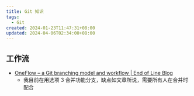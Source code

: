 ```yaml
---
title: Git 知识
tags:
  - Git
created: 2024-01-23T11:47:31+08:00
updated: 2024-04-06T02:34:00+08:00
---
```

## 工作流

- [OneFlow – a Git branching model and workflow | End of Line Blog](https://www.endoflineblog.com/oneflow-a-git-branching-model-and-workflow)
  - 我目前在用选项 3 合并功能分支，缺点如文章所说，需要所有人在合并时配合
